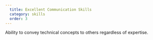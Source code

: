 ```yaml
---
  title: Excellent Communication Skills
  category: skills
  order: 3
---
```


Ability to convey technical concepts to others regardless of expertise.

